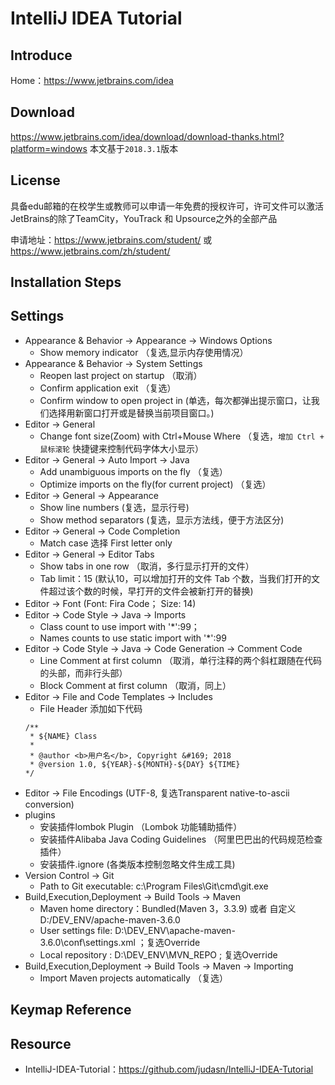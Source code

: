 # IntelliJ IDEA Tutorial

## Introduce
Home：https://www.jetbrains.com/idea
## Download
https://www.jetbrains.com/idea/download/download-thanks.html?platform=windows 本文基于`2018.3.1`版本
## License
具备edu邮箱的在校学生或教师可以申请一年免费的授权许可，许可文件可以激活JetBrains的除了TeamCity，YouTrack 和 Upsource之外的全部产品

申请地址：https://www.jetbrains.com/student/   或   https://www.jetbrains.com/zh/student/
## Installation Steps

## Settings

- Appearance & Behavior -> Appearance -> Windows Options
  - Show memory indicator （复选,显示内存使用情况）
- Appearance & Behavior -> System Settings
  - Reopen last project on startup （取消）
  - Confirm application exit （复选）
  - Confirm window to open project in (单选，每次都弹出提示窗口，让我们选择用新窗口打开或是替换当前项目窗口。)
- Editor -> General
  - Change font size(Zoom) with Ctrl+Mouse Where （复选，`增加 Ctrl + 鼠标滚轮` 快捷键来控制代码字体大小显示）
- Editor -> General -> Auto Import -> Java
  - Add unambiguous imports on the fly （复选）
  - Optimize imports on the fly(for current project) （复选）
- Editor -> General -> Appearance
  - Show line numbers (复选，显示行号)
  - Show method separators (复选，显示方法线，便于方法区分)
- Editor -> General -> Code Completion
  - Match case 选择 First letter only
- Editor -> General -> Editor Tabs
  - Show tabs in one row （取消，多行显示打开的文件）
  - Tab limit：15 (默认10，可以增加打开的文件 Tab 个数，当我们打开的文件超过该个数的时候，早打开的文件会被新打开的替换)
- Editor -> Font (Font: Fira Code； Size: 14)
- Editor -> Code Style -> Java -> Imports
   - Class count to use import with \'*\':99；
   - Names counts to use static import with \'*\':99
- Editor -> Code Style -> Java -> Code Generation -> Comment Code
   - Line Comment at first column （取消，单行注释的两个斜杠跟随在代码的头部，而非行头部）
   - Block Comment at first column （取消，同上）
- Editor -> File and Code Templates -> Includes
   - File Header 添加如下代码
   ```
   /**
    * ${NAME} Class
    *
    * @author <b>用户名</b>, Copyright &#169; 2018
    * @version 1.0, ${YEAR}-${MONTH}-${DAY} ${TIME}
   */
   ```
- Editor -> File Encodings (UTF-8, 复选Transparent native-to-ascii conversion)
- plugins
   - 安装插件lombok Plugin （Lombok 功能辅助插件）
   - 安装插件Alibaba Java Coding Guidelines （阿里巴巴出的代码规范检查插件）
   - 安装插件.ignore (各类版本控制忽略文件生成工具)
- Version Control -> Git
   - Path to Git executable: c:\Program Files\Git\cmd\git.exe
- Build,Execution,Deployment -> Build Tools -> Maven
   - Maven home directory：Bundled(Maven 3，3.3.9) 或者 自定义 D:/DEV_ENV/apache-maven-3.6.0
   - User settings file: D:\DEV_ENV\apache-maven-3.6.0\conf\settings.xml ；复选Override
   - Local repository : D:\DEV_ENV\MVN_REPO ; 复选Override
- Build,Execution,Deployment -> Build Tools -> Maven -> Importing
   - Import Maven projects automatically （复选）
## Keymap Reference

## Resource
- IntelliJ-IDEA-Tutorial：https://github.com/judasn/IntelliJ-IDEA-Tutorial
